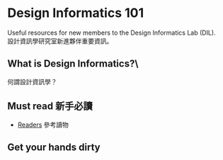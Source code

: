 # Design Informatics 101
Useful resources for new members to the Design Informatics Lab (DIL).\
設計資訊學研究室新進夥伴重要資訊。

## What is Design Informatics?\
何謂設計資訊學？

## Must read 新手必讀
* [Readers](Readers) 參考讀物

## Get your hands dirty
